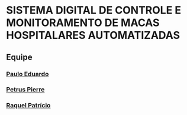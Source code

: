 # SISTEMA DIGITAL DE CONTROLE E MONITORAMENTO DE MACAS HOSPITALARES AUTOMATIZADAS

## Equipe
### <a href = "http://github.com/PauloE314">Paulo Eduardo</a>
### <a href = "http://github.com/petruspierre">Petrus Pierre</a>
### <a href = "http://github.com/RaquelPM">Raquel Patrício</a>
